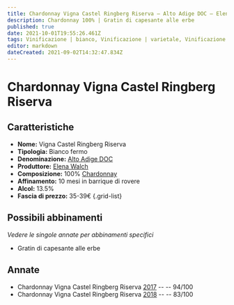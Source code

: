 ```yaml
---
title: Chardonnay Vigna Castel Ringberg Riserva – Alto Adige DOC – Elena Walch – Alto-Adige (IT) – 35-39€ – 2★-5★
description: Chardonnay 100% | Gratin di capesante alle erbe
published: true
date: 2021-10-01T19:55:26.461Z
tags: Vinificazione | bianco, Vinificazione | varietale, Vinificazione | fermo, Valutazioni | 5 stelle, Regione | Alto-Adige (IT), Chardonnay, Gratin di capesante alle erbe, Prezzi | 35-39€
editor: markdown
dateCreated: 2021-09-02T14:32:47.834Z
---
```


# Chardonnay Vigna Castel Ringberg Riserva

## Caratteristiche
- **Nome:** Vigna Castel Ringberg Riserva
- **Tipologia:** Bianco fermo 
- **Denominazione:** [Alto Adige DOC](/denominazioni/Italia/Alto-Adige/DOC/Alto-Adige)
- **Produttore:** [Elena Walch](/produttori/Italia/Alto-Adige/Elena-Walch) 
- **Composizione:** 100% [Chardonnay](/vitigni/Francia/bacca-bianca/Chardonnay)
- **Affinamento:** 10 mesi in barrique di rovere
- **Alcol:** 13.5%
- **Fascia di prezzo:** 35-39€
{.grid-list}




## Possibili abbinamenti
*Vedere le singole annate per abbinamenti specifici*

- Gratin di capesante alle erbe

## Annate
- Chardonnay Vigna Castel Ringberg Riserva [2017](/vini/Italia/Alto-Adige/Elena-Walch/Chardonnay-Vigna-Castel-Ringberg-Riserva/2017) -- <span class="star-5"></span> -- 94/100
- Chardonnay Vigna Castel Ringberg Riserva [2018](/vini/Italia/Alto-Adige/Elena-Walch/Chardonnay-Vigna-Castel-Ringberg-Riserva/2018) -- <span class="star-2"></span> -- 83/100

